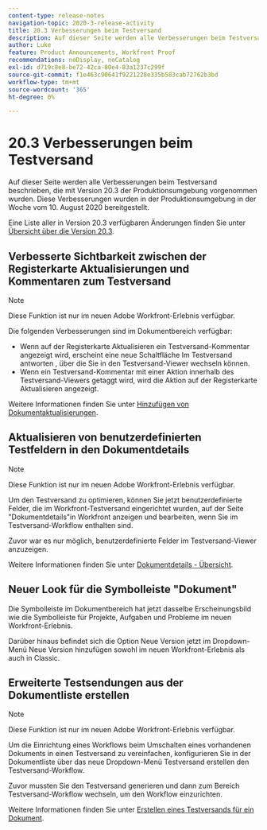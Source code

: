 ```yaml
---
content-type: release-notes
navigation-topic: 2020-3-release-activity
title: 20.3 Verbesserungen beim Testversand
description: Auf dieser Seite werden alle Verbesserungen beim Testversand beschrieben, die mit Version 20.3 der Produktionsumgebung vorgenommen wurden. Diese Verbesserungen wurden in der Produktionsumgebung in der Woche vom 10. August 2020 bereitgestellt.
author: Luke
feature: Product Announcements, Workfront Proof
recommendations: noDisplay, noCatalog
exl-id: d719c8e8-be72-42ca-80e4-83a1237c299f
source-git-commit: f1e463c90641f9221228e335b583cab72762b3bd
workflow-type: tm+mt
source-wordcount: '365'
ht-degree: 0%

---
```


# 20.3 Verbesserungen beim Testversand

Auf dieser Seite werden alle Verbesserungen beim Testversand beschrieben, die mit Version 20.3 der Produktionsumgebung vorgenommen wurden. Diese Verbesserungen wurden in der Produktionsumgebung in der Woche vom 10. August 2020 bereitgestellt.

Eine Liste aller in Version 20.3 verfügbaren Änderungen finden Sie unter [Übersicht über die Version 20.3](../../../product-announcements/product-releases/20.3-release-activity/20-3-release-overview.md).

## Verbesserte Sichtbarkeit zwischen der Registerkarte Aktualisierungen und Kommentaren zum Testversand

>[!NOTE]
>
>Diese Funktion ist nur im neuen Adobe Workfront-Erlebnis verfügbar.

Die folgenden Verbesserungen sind im Dokumentbereich verfügbar:

* Wenn auf der Registerkarte Aktualisieren ein Testversand-Kommentar angezeigt wird, erscheint eine neue Schaltfläche Im Testversand antworten , über die Sie in den Testversand-Viewer wechseln können.
* Wenn ein Testversand-Kommentar mit einer Aktion innerhalb des Testversand-Viewers getaggt wird, wird die Aktion auf der Registerkarte Aktualisieren angezeigt.

Weitere Informationen finden Sie unter [Hinzufügen von Dokumentaktualisierungen](../../../documents/managing-documents/add-update-documents.md).

## Aktualisieren von benutzerdefinierten Testfeldern in den Dokumentdetails

>[!NOTE]
>
>Diese Funktion ist nur im neuen Adobe Workfront-Erlebnis verfügbar.

Um den Testversand zu optimieren, können Sie jetzt benutzerdefinierte Felder, die im Workfront-Testversand eingerichtet wurden, auf der Seite &quot;Dokumentdetails&quot;in Workfront anzeigen und bearbeiten, wenn Sie im Testversand-Workflow enthalten sind.

Zuvor war es nur möglich, benutzerdefinierte Felder im Testversand-Viewer anzuzeigen.

Weitere Informationen finden Sie unter [Dokumentdetails - Übersicht](../../../documents/managing-documents/document-details-overview.md).

## Neuer Look für die Symbolleiste &quot;Dokument&quot;

Die Symbolleiste im Dokumentbereich hat jetzt dasselbe Erscheinungsbild wie die Symbolleiste für Projekte, Aufgaben und Probleme im neuen Workfront-Erlebnis.

Darüber hinaus befindet sich die Option Neue Version jetzt im Dropdown-Menü Neue Version hinzufügen sowohl im neuen Workfront-Erlebnis als auch in Classic.

## Erweiterte Testsendungen aus der Dokumentliste erstellen

>[!NOTE]
>
>Diese Funktion ist nur im neuen Adobe Workfront-Erlebnis verfügbar.

Um die Einrichtung eines Workflows beim Umschalten eines vorhandenen Dokuments in einen Testversand zu vereinfachen, konfigurieren Sie in der Dokumentliste über das neue Dropdown-Menü Testversand erstellen den Testversand-Workflow.

Zuvor mussten Sie den Testversand generieren und dann zum Bereich Testversand-Workflow wechseln, um den Workflow einzurichten.

Weitere Informationen finden Sie unter [Erstellen eines Testversands für ein Dokument](../../../review-and-approve-work/proofing/creating-proofs-within-workfront/generate-proof-for-a-document.md).

